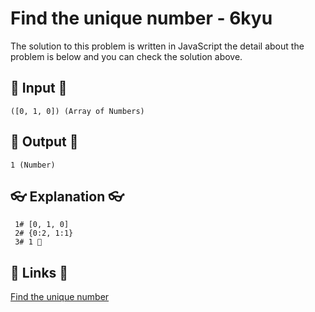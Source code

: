 # Find the unique number - 6kyu

The solution to this problem is written in JavaScript the detail about the problem is below and you can check the solution above.

## 🥚 Input 🥚

```
([0, 1, 0]) (Array of Numbers)
```

## 🐣 Output 🐣

```
1 (Number)
```

## 👓 Explanation 👓

```
 1# [0, 1, 0]
 2# {0:2, 1:1}
 3# 1 🎉
```

## 🔗 Links 🔗

[Find the unique number](https://www.codewars.com/kata/585d7d5adb20cf33cb000235)
